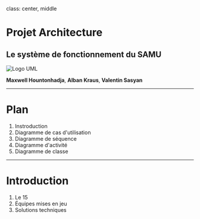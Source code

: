 class: center, middle

# Projet Architecture
## Le système de fonctionnement du SAMU

![Logo UML](http://grssocial.com/wp-content/uploads/2014/05/UML-logo1.jpg "Logo UML")

**Maxwell Hountonhadja**, **Alban Kraus**, **Valentin Sasyan**

---

# Plan

1. Instroduction
2. Diagramme de cas d'utilisation
3. Diagramme de séquence
4. Diagramme d'activité
5. Diagramme de classe

---

# Introduction

1. Le 15
2. Équipes mises en jeu
3. Solutions techniques
